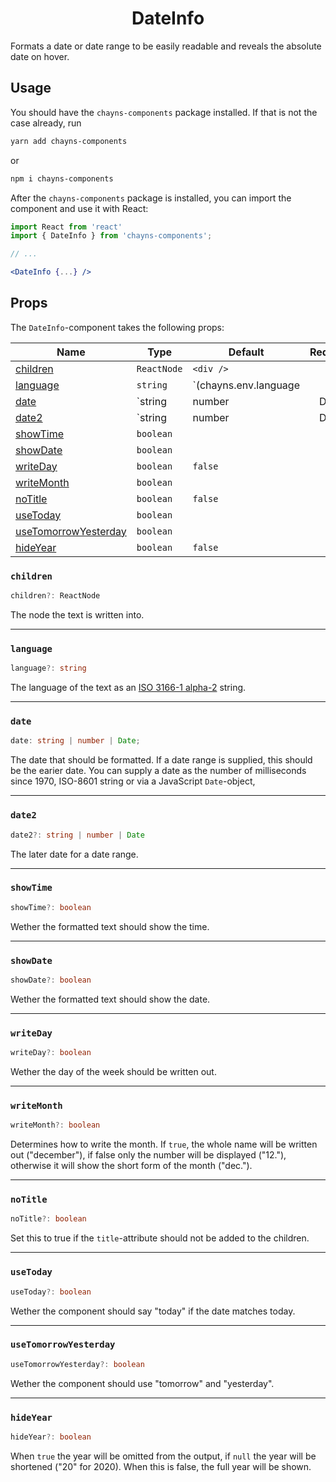 <div align="center"><h1>DateInfo</h1></div>

Formats a date or date range to be easily readable and reveals the absolute date
on hover.

## Usage

You should have the `chayns-components` package installed. If that is not the
case already, run

```bash
yarn add chayns-components
```

or

```bash
npm i chayns-components
```

After the `chayns-components` package is installed, you can import the component
and use it with React:

```jsx
import React from 'react'
import { DateInfo } from 'chayns-components';

// ...

<DateInfo {...} />
```

## Props

The `DateInfo`-component takes the following props:

| Name                                          | Type        | Default               | Required |
| --------------------------------------------- | ----------- | --------------------- | :------: |
| [children](#children)                         | `ReactNode` | `<div />`             |          |
| [language](#language)                         | `string`    | `(chayns.env.language |          | navigator.language |  | 'de') .substring(0, 2) .toLowerCase()` |  |
| [date](#date)                                 | `string     | number                |  Date`   |  | ✓ |
| [date2](#date2)                               | `string     | number                |  Date`   |  |  |
| [showTime](#showtime)                         | `boolean`   |                       |          |
| [showDate](#showdate)                         | `boolean`   |                       |          |
| [writeDay](#writeday)                         | `boolean`   | `false`               |          |
| [writeMonth](#writemonth)                     | `boolean`   |                       |          |
| [noTitle](#notitle)                           | `boolean`   | `false`               |          |
| [useToday](#usetoday)                         | `boolean`   |                       |          |
| [useTomorrowYesterday](#usetomorrowyesterday) | `boolean`   |                       |          |
| [hideYear](#hideyear)                         | `boolean`   | `false`               |          |

### `children`

```ts
children?: ReactNode
```

The node the text is written into.

---

### `language`

```ts
language?: string
```

The language of the text as an
[ISO 3166-1 alpha-2](https://en.wikipedia.org/wiki/ISO_3166-1_alpha-2) string.

---

### `date`

```ts
date: string | number | Date;
```

The date that should be formatted. If a date range is supplied, this should be
the earier date. You can supply a date as the number of milliseconds since 1970,
ISO-8601 string or via a JavaScript `Date`-object,

---

### `date2`

```ts
date2?: string | number | Date
```

The later date for a date range.

---

### `showTime`

```ts
showTime?: boolean
```

Wether the formatted text should show the time.

---

### `showDate`

```ts
showDate?: boolean
```

Wether the formatted text should show the date.

---

### `writeDay`

```ts
writeDay?: boolean
```

Wether the day of the week should be written out.

---

### `writeMonth`

```ts
writeMonth?: boolean
```

Determines how to write the month. If `true`, the whole name will be written out
("december"), if false only the number will be displayed ("12."), otherwise it
will show the short form of the month ("dec.").

---

### `noTitle`

```ts
noTitle?: boolean
```

Set this to true if the `title`-attribute should not be added to the children.

---

### `useToday`

```ts
useToday?: boolean
```

Wether the component should say "today" if the date matches today.

---

### `useTomorrowYesterday`

```ts
useTomorrowYesterday?: boolean
```

Wether the component should use "tomorrow" and "yesterday".

---

### `hideYear`

```ts
hideYear?: boolean
```

When `true` the year will be omitted from the output, if `null` the year will be
shortened ("20" for 2020). When this is false, the full year will be shown.
